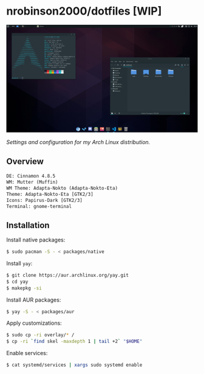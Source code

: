 # nrobinson2000/dotfiles [WIP]
![](screenshots/1.png)

_Settings and configuration for my Arch Linux distribution._

## Overview

```
DE: Cinnamon 4.8.5 
WM: Mutter (Muffin) 
WM Theme: Adapta-Nokto (Adapta-Nokto-Eta) 
Theme: Adapta-Nokto-Eta [GTK2/3] 
Icons: Papirus-Dark [GTK2/3] 
Terminal: gnome-terminal 
```

## Installation

Install native packages:

```bash
$ sudo pacman -S - < packages/native
```

Install `yay`:

```bash
$ git clone https://aur.archlinux.org/yay.git
$ cd yay
$ makepkg -si
```

Install AUR packages:

```bash
$ yay -S - < packages/aur
```

Apply customizations:

```bash
$ sudo cp -ri overlay/* /
$ cp -ri `find skel -maxdepth 1 | tail +2` "$HOME"
```

Enable services:

```bash
$ cat systemd/services | xargs sudo systemd enable
```